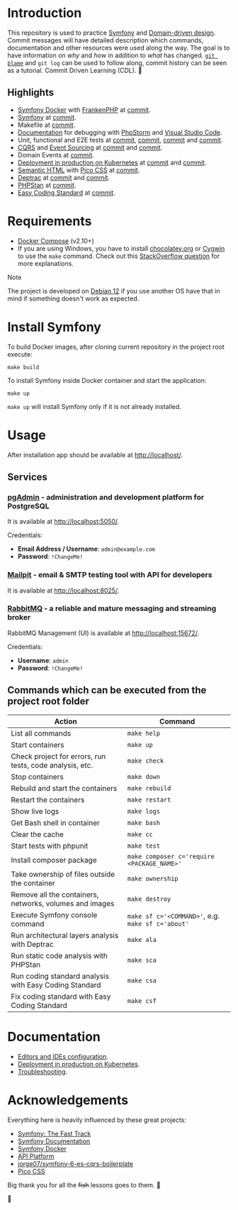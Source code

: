 # Introduction

This repository is used to practice [Symfony](https://en.wikipedia.org/wiki/Symfony) and [Domain-driven design](https://en.wikipedia.org/wiki/Domain-driven_design). Commit messages will have detailed description which commands, documentation and other resources were used along the way. The goal is to have information on *why* and *how* in addition to *what* has changed. [`git blame`](https://www.atlassian.com/git/tutorials/inspecting-a-repository/git-blame) and `git log` can be used to follow along, commit history can be seen as a tutorial. Commit Driven Learning (CDL). 🤯

## Highlights

- [Symfony Docker](https://github.com/dunglas/symfony-docker) with [FrankenPHP](https://frankenphp.dev/) at [commit](https://github.com/k-37/dolphin-is-symfony-ddd-experiment/commit/3d1f347e7cf82eadedc40f66bd693a33c81e2d66).
- [Symfony](https://symfony.com/) at [commit](https://github.com/k-37/dolphin-is-symfony-ddd-experiment/commit/a86001810d3ebf5b2eefcdd965c33c7897a2c5c7).
- Makefile at [commit](https://github.com/k-37/dolphin-is-symfony-ddd-experiment/commit/c469c151cc8ca4c2d65bf960cf1a92dfb058120d).
- [Documentation](doc/editors.md) for debugging with [PhpStorm](https://www.jetbrains.com/phpstorm/) and [Visual Studio Code](https://code.visualstudio.com/).
- Unit, functional and E2E tests at [commit](https://github.com/k-37/dolphin-is-symfony-ddd-experiment/commit/b20babfeff8f8a115e25696ec5641c54ec17b750), [commit](https://github.com/k-37/dolphin-is-symfony-ddd-experiment/commit/5314299ad0997cce952d0f4d4005d1db4faf3c71), [commit](https://github.com/k-37/dolphin-is-symfony-ddd-experiment/commit/8b4cc74e7d8de0921616794e5fae870a1065a5fc) and [commit](https://github.com/k-37/dolphin-is-symfony-ddd-experiment/commit/51270f6e998904ecc46ab31a05575ed6439dd72f).
- [CQRS](https://herbertograca.com/2017/11/16/explicit-architecture-01-ddd-hexagonal-onion-clean-cqrs-how-i-put-it-all-together/) and [Event Sourcing](https://medium.com/@skowron.dev/practical-implementation-of-event-sourcing-in-symfony-a-case-study-on-client-verification-system-2419f71be249) at [commit](https://github.com/k-37/dolphin-is-symfony-ddd-experiment/commit/2d1465b973499831377f442a90760451b5b3c49c) and [commit](https://github.com/k-37/dolphin-is-symfony-ddd-experiment/commit/286716406f37cc6357bdb921272725603cbd2f22).
- Domain Events at [commit](https://github.com/k-37/dolphin-is-symfony-ddd-experiment/commit/c84b9d5969ca887b3dc7e57f7b159297cb9e076e).
- [Deployment in production on Kubernetes](doc/production.md) at [commit](https://github.com/k-37/dolphin-is-symfony-ddd-experiment/commit/bdbb27fa60f7cb89439a44a8441ae8c61d64ae95) and [commit](https://github.com/k-37/dolphin-is-symfony-ddd-experiment/commit/3ae1362b8f649d3f9638f37590cb1159e393a05a).
- [Semantic HTML](https://web.dev/learn/html/semantic-html) with [Pico CSS](https://picocss.com/) at [commit](https://github.com/k-37/dolphin-is-symfony-ddd-experiment/commit/74c2d1fece82c22df25d17f366fe6772431df753).
- [Deptrac](https://github.com/qossmic/deptrac) at [commit](https://github.com/k-37/dolphin-is-symfony-ddd-experiment/commit/9fe740606a44849b2486b8ebb1b88bda2b7195e3) and [commit](https://github.com/k-37/dolphin-is-symfony-ddd-experiment/commit/9b5cdbaff91850850b2d04b7cc889caa40bd0b66).
- [PHPStan](https://phpstan.org/user-guide/getting-started) at [commit](https://github.com/k-37/dolphin-is-symfony-ddd-experiment/commit/24fa8c8664310a70d0744eced3f9c9bd3b083943).
- [Easy Coding Standard](https://github.com/easy-coding-standard/easy-coding-standard) at [commit](https://github.com/k-37/dolphin-is-symfony-ddd-experiment/commit/eb30f1423edb3c878e8830950a583b44b27e3fa5).

# Requirements

- [Docker Compose](https://docs.docker.com/compose/install/) (v2.10+)
- If you are using Windows, you have to install [chocolatey.org](https://chocolatey.org/) or [Cygwin](http://cygwin.com) to use the `make` command. Check out this [StackOverflow question](https://stackoverflow.com/q/2532234/633864) for more explanations.

> [!NOTE]
> The project is developed on [Debian 12](https://www.debian.org/) if you use another OS have that in mind if something doesn't work as expected.

# Install Symfony

To build Docker images, after cloning current repository in the project root execute:

    make build

To install Symfony inside Docker container and start the application:

    make up

`make up` will install Symfony only if it is not already installed.

# Usage

After installation app should be available at [http://localhost/](http://localhost/).

## Services

### [pgAdmin](https://www.pgadmin.org/) - administration and development platform for PostgreSQL

It is available at [http://localhost:5050/](http://localhost:5050/).

Credentials:

- **Email Address / Username**: `admin@example.com`
- **Password**: `!ChangeMe!`

### [Mailpit](https://mailpit.axllent.org/) - email & SMTP testing tool with API for developers

It is available at [http://localhost:8025/](http://localhost:8025/).

### [RabbitMQ](https://www.rabbitmq.com/) - a reliable and mature messaging and streaming broker

RabbitMQ Management (UI) is available at [http://localhost:15672/](http://localhost:15672/).

Credentials:

- **Username**: `admin`
- **Password**: `!ChangeMe!`

## Commands which can be executed from the project root folder

|                          Action                          |                      Command                      |
|----------------------------------------------------------|---------------------------------------------------|
| List all commands                                        | `make help`                                       |
| Start containers                                         | `make up`                                         |
| Check project for errors, run tests, code analysis, etc. | `make check`                                      |
| Stop containers                                          | `make down`                                       |
| Rebuild and start the containers                         | `make rebuild`                                    |
| Restart the containers                                   | `make restart`                                    |
| Show live logs                                           | `make logs`                                       |
| Get Bash shell in container                              | `make bash`                                       |
| Clear the cache                                          | `make cc`                                         |
| Start tests with phpunit                                 | `make test`                                       |
| Install composer package                                 | `make composer c='require <PACKAGE_NAME>'`        |
| Take ownership of files outside the container            | `make ownership`                                  |
| Remove all the containers, networks, volumes and images  | `make destroy`                                    |
| Execute Symfony console command                          | `make sf c='<COMMAND>'`, e.g. `make sf c='about'` |
| Run architectural layers analysis with Deptrac           | `make ala`                                        |
| Run static code analysis with PHPStan                    | `make sca`                                        |
| Run coding standard analysis with Easy Coding Standard   | `make csa`                                        |
| Fix coding standard with Easy Coding Standard            | `make csf`                                        |

# Documentation

- [Editors and IDEs configuration](doc/editors.md).
- [Deployment in production on Kubernetes](doc/production.md).
- [Troubleshooting](doc/troubleshooting.md).

# Acknowledgements

Everything here is heavily influenced by these great projects:

- [Symfony: The Fast Track](https://symfony.com/book)
- [Symfony Documentation](https://symfony.com/doc/current/index.html)
- [Symfony Docker](https://github.com/dunglas/symfony-docker)
- [API Platform](https://api-platform.com/)
- [jorge07/symfony-6-es-cqrs-boilerplate](https://github.com/jorge07/symfony-6-es-cqrs-boilerplate)
- [Pico CSS](https://picocss.com/)

Big thank you for all the ~~fish~~ lessons goes to them. 🙏

🐬
